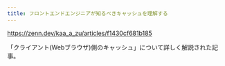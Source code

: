 ```yaml
---
title: フロントエンドエンジニアが知るべきキャッシュを理解する
---
```


https://zenn.dev/kaa_a_zu/articles/f1430cf681b185

「クライアント(Webブラウザ)側のキャッシュ」について詳しく解説された記事。
